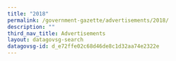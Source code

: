 ```yaml
---
title: "2018"
permalink: /government-gazette/advertisements/2018/
description: ""
third_nav_title: Advertisements
layout: datagovsg-search
datagovsg-id: d_e72ffe02c68d46de8c1d32aa74e2322e
---
```

